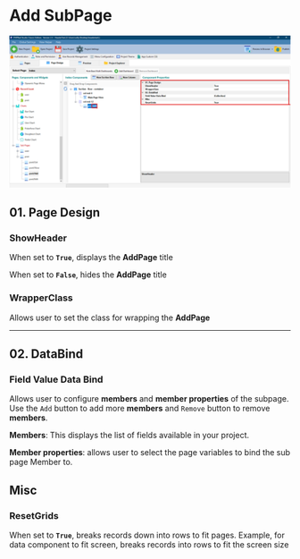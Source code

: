 # Add SubPage

![](<../../.gitbook/assets/Add Sub Page.png>)

## 01. Page Design

### ShowHeader

When set to **`True`**, displays the **AddPage** title

When set to **`False`**, hides the **AddPage** title

### WrapperClass

Allows user to set the class for wrapping the **AddPage**

****

## 02. DataBind

### Field Value Data Bind

Allows user to configure **members** and **member properties** of the subpage. Use the `Add` button to add more **members** and `Remove` button to remove **members**.

**Members**: This displays the list of fields available in your project.

**Member properties**: allows user to select the page variables to bind the sub page Member to.



## Misc

### ResetGrids

When set to **`True`**, breaks records down into rows to fit pages. Example, for data component to fit screen, breaks records into rows to fit the screen size

